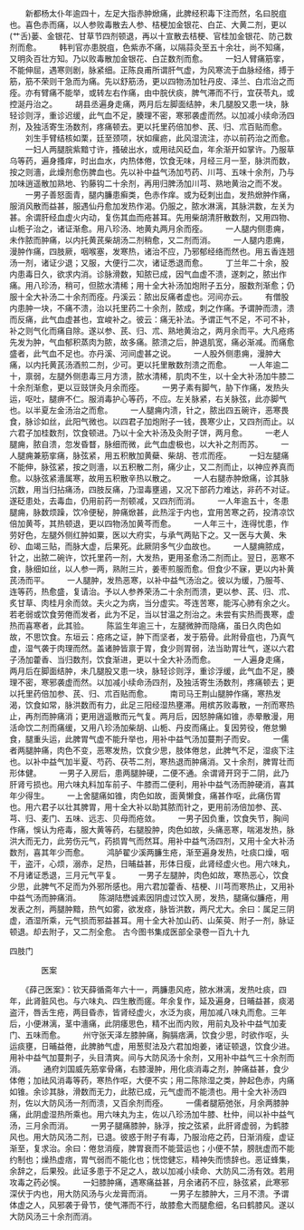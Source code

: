 <!-- { "loadSidebar": true } -->
　　新都杨太仆年逾四十，左足大指赤肿焮痛，此脾经积毒下注而然，名曰脱疽也。喜色赤而痛，以人参败毒散去人参、桔梗加金银花、白芷、大黄二剂，更以(艹舌)蒌、金银花、甘草节四剂顿退，再以十宣散去桔梗、官桂加金银花、防己数剂而愈。
　　韩判官亦患脱疽，色紫赤不痛，以隔蒜灸至五十余壮，尚不知痛，又明灸百壮方知。乃以败毒散加金银花、白芷数剂而愈。
　　一妇人臂痛筋挛，不能伸屈，遇寒则剧，脉紧细。正陈良甫所谓肝气虚，为风寒流于血脉经络，搏于筋，筋不荣则干急而为痛。先以舒筋汤，更以四物汤加牡丹皮、泽兰、白朮治之而痊。亦有臂痛不能举，或转左右作痛，由中脘伏痰，脾气滞而不行，宜茯苓丸，或控涎丹治之。
　　胡县丞遍身走痛，两月后左脚面结肿，未几腿股又患一块，脉轻诊则浮，重诊迟缓，此气血不足，腠理不密，寒邪袭虚而然。以加减小续命汤四剂，及独活寄生汤数剂，疼痛顿去。更以托里药倍加参、芪、归、朮百贴而愈。
　　刘生手臂结核如栗，廷至颈项，状如瘰疬，此风湿流注，亦以前药治之而愈。
　　一妇人两腿脘紫黯寸许，搔破出水，或用祛风砭血，年余渐开如掌许。乃服草乌等药，遍身搔痒，时出血水，内热体倦，饮食无味，月经三月一至，脉洪而数，按之则濇，此燥剂愈伤脾血也。先以补中益气汤加芍药、川芎、五味十余剂，乃与加味逍遥散加熟地、钓藤钩二十余剂，再用归脾汤加川芎、熟地黄治之而不发。
　　一男子善怒面青，腿内臁患癣类，色赤作痒。或为砭刺出血，发热焮肿作痛，服消风散而益甚，服遇仙丹愈加发热作渴。仍服之，脓水淋漓，其脉洪数，左关为甚。余谓肝经血虚火内动，复伤其血而疮甚耳。先用柴胡清肝散数剂，又用四物、山栀子治之，诸证渐愈。用八珍汤、地黄丸两月余而痊。
　　一人腿内侧患痈，未作脓而肿痛，以内托黄芪柴胡汤二剂稍愈，又二剂而消。
　　一人腿内患痈，漫肿作痛，四肢厥，咽喉塞，发寒热，诸治不应，乃邪郁经络而然也。用五香连翘汤一剂，诸证少退；又服，大便行二次，诸证悉退而愈。
　　丁兰年二十余，股内患毒日久，欲求内消。诊脉滑数，知脓已成，因气血虚不溃，遂刺之，脓出作痛。用八珍汤，稍可，但脓水清稀；用十全大补汤加炮附子五分，服数剂渐愈；仍服十全大补汤二十余剂而痊。丹溪云：脓出反痛者虚也。河间亦云。
　　有僧股内患肿一块，不痛不溃，治以托里药二十余剂，脓成，刺之作痛。予谓肿而溃，溃而反痛，此气血虚甚也，宜峻补之。彼云：痛无补法。予谓正气不足，不可不补，补之则气化而痛自除。遂以参、芪、归、朮、熟地黄治之，两月余而平。大凡疮疡先发为肿，气血郁积蒸肉为脓，故多痛。脓溃之后，肿退肌宽，痛必渐减。而痛愈盛者，此气血不足也。亦丹溪、河间虚甚之说。
　　一人股外侧患痈，漫肿大痛，以内托黄芪汤酒煎二剂，少可。更以托里散数剂溃之而愈。
　　一人年逾二十，禀弱，左腿外侧患毒三月方溃，脓水清稀，肌肉不生，以十全大补汤加牛膝二十余剂渐愈，更以豆豉饼灸月余而痊。
　　一男子素有脚气，胁下作痛，发热头运，呕吐，腿痹不仁。服消毒护心等药，不应。左关脉紧，右关脉弦，此亦脚气也。以半夏左金汤治之而愈。
　　一人腿痈内溃，针之，脓出四五碗许，恶寒畏食，脉诊如丝，此阳气微也。以四君子加炮附子一钱，畏寒少止，又四剂而止。以六君子加桂数剂，饮食顿进。乃以十全大补汤及灸附子饼，两月愈。
　　一老人腿痈，脓自溃，忽发昏瞀，脉细而微，此气血虚极也，以大补之剂而苏。
　　一人腿痈兼筋挛痛，脉弦紧，用五积散加黄蘗、柴胡、苍朮而痊。
　　一妇左腿痛不能伸，脉弦紧，按之则濇，以五积散二剂，痛少止，又二剂而止，以神应养真而愈。以脉弦紧濇属寒，故用五积散辛热以散之。
　　一人右腿赤肿焮痛，诊其脉沉数，用当归拈痛汤，四肢反痛，乃湿毒壅遏，又况下部药力难达，非药不对证。遂砭患处，去毒血，仍用前药一剂顿减，又四剂而消。
　　一人年逾五十，冬患腿痈，脉数烦躁，饮冷便秘，肿痛焮甚，此热淫于内也，宜用苦寒之药，投清凉饮倍加黄芩，其热顿退，更以四物汤加黄芩而愈。
　　一人年三十，连得忧患，作劳好色，左腿外侧红肿如粟，医以大府实，与承气两贴下之。又一医与大黄、朱砂、血竭三贴，而脉大虚，后果死。此厥阴多气少血故也。
　　一人腿痈脓成，针之，出脓二碗许，饮托里药一剂，大发热，更用圣愈汤二剂而止。翌日，恶寒不食，脉细如丝，以人参一两，熟附三片，姜枣煎服而愈。但食少不寐，更以内补黄芪汤而平。
　　一人腿肿，发热恶寒，以补中益气汤治之。彼以为缓，乃服芩、连等药，热愈盛，复请治。予以人参养荣汤二十余剂而溃，更以参、芪、归、朮、炙甘草、肉桂月余而敛。夫火之为病，当分虚实。芩连苦寒，能泻心肺有余之火。若老弱或饮食劳倦而发者，此为不足，当以甘温之剂治之。未尝有实热而畏寒，虚热而喜寒者，此其验。
　　陈监生年逾三十，左腿微肿而隐痛，虽日久肉色如故，不思饮食。东垣云：疮疡之证，肿下而坚者，发于筋骨。此附骨疽也，乃真气虚，湿气袭于肉理而然。盖诸肿皆禀于胃，食少则胃弱，法当助胃壮气，遂以六君子汤加藿香、当归数剂，饮食渐进，更以十全大补汤而愈。
　　一人遍身走痛，两月后在脚面结肿，未几腿股又患一块，脉轻诊则浮，重诊浮缓，此气血不足，腠理不密，寒邪袭虚而然。以加减小续命汤四剂，及独活寄生汤数剂，疼痛顿去；更以托里药倍加参、芪、归、朮百贴而愈。
　　南司马王荆山腿肿作痛，寒热发渴，饮食如常，脉洪数而有力，此足三阳经湿热壅滞。用槟苏败毒散，一剂而寒热止，再剂而肿痛消；更用逍遥散而元气复。两月后，因怒肿痛如锥，赤晕散漫，用活命饮二剂而痛缓，又用八珍汤加柴胡、山栀、丹皮而痛止。复因劳役，倦怠懒食，腿重头运，此脾胃气虚不能升举也，用补中益气汤加蔓荆子而安。
　　一儒者两腿肿痛，肉色不变，恶寒发热，饮食少思，肢体倦怠，此脾气不足，湿痰下注也。以补中益气加半夏、芍药、茯苓二剂，寒热退而肿痛消。又十余剂，脾胃壮而形体健。
　　一男子入房后，患两腿肿硬，二便不通。余谓肾开窍于二阴，此乃肝肾亏损也。用六味丸料加车前子、牛膝而二便利，用补中益气汤而肿硬消，喜其年少得生。
　　一上舍腿痛如锥，肉色如故，面黄懒食，痛甚作呕，此痛伤胃也。用六君子以壮其脾胃，用十全大补以助其脓而针之，更用前汤倍加参、芪、芎、归、麦门、五味、远志、贝母而疮敛。
　　一男子因负重，饮食失节，胸间作痛，悞认为疮毒，服大黄等药，右腿股肿，肉色如故，头痛恶寒，喘渴发热，脉洪大而无力，此劳伤元气，药损胃气而然耳。用补中益气汤四剂，又用十全大补汤数剂，喜其年少而愈。
　　鸿胪翟少溪两臁生疮，渐至遍身发热，吐痰口燥，咽干，盗汗，心烦，溺赤，足热，日晡益甚，形体日瘦，此肾经虚火也。用六味丸，不月诸证悉退，三月元气平复。
　　一男子左腿肿，肉色如故，寒热恶心，饮食少思，此脾气不足而为外邪所感也。用六君加藿香、桔梗、川芎而寒热止，又用补中益气汤而肿痛消。
　　陈湖陆懋诚素因阴虚过饮入房，发热，腿痛似臁疮，用发表之剂，两腿肿黯，热气如雾，欲发痉，脉皆洪数，两尺尤大。余曰：属足三阴虚，酒湿所乘，元气损而邪益甚耳。用十全大补加山药、山茱萸、附子一剂，脉证顿退。却去附子，又二剂全愈。
古今图书集成医部全录卷一百九十九

四肢门

　　　　医案

　　《薛己医案》：钦天薛循斋年六十一，两臁患风疮，脓水淋漓，发热吐痰，四年，此肾脏风也。与六味丸、四生散而瘥。年余复作，延及遍身，日晡益甚，痰渴盗汗，唇舌生疮，两目昏赤，皆肾经虚火，水泛为痰，用加减八味丸而愈。三年后，小便淋漓，茎中濇痛，此阴痿思色，精不出而内败，用前丸及补中益气加麦门、五味而愈。
　　州守张天泽左膝肿痛，胸膈痞满，饮食少思，时欲作呕，头运痰壅，日晡益倦，此脾肺气虚，用葱熨法及六君加炮姜，诸证顿退，饮食少进。用补中益气加蔓荆子，头目清爽。间与大防风汤十余剂，又用补中益气三十余剂而消。
　　通府刘国威先筋挛骨痛，右膝漫肿，用化痰消毒之剂，肿痛益甚，食少体倦；加祛风消毒等药，寒热作呕，大便不实；用二陈除湿之类，肿起色赤，内痛如锥。余诊其脉，滑数而无力，此脓已成，元气虚而不能溃也。用十全大补汤四剂，佐以大防风汤一剂而溃，又百余剂而痊。
　　一儒者腿筋弛张，月余两膝肿痛，此阴虚湿热所乘也。用六味丸为主，佐以八珍汤加牛膝、杜仲，间以补中益气汤，三月余而消。
　　一男子腿痛膝肿，脉浮，按之弦紧，此肝肾虚弱，为鹤膝风也。用大防风汤二剂，已退。彼惑于附子有毒，乃服治疮之药，日渐消瘦，虚证渐至，复求治。余曰：倦怠消瘦，脾胃衰而不能营运也；小便不禁，膀胱虚而不能约制也；燥热虚痞，胃气弱而不能化也；恍惚健忘，精神失而愦辞也。恶证蜂集，余辞之，后果殁。此证多患于不足之人，故以加减小续命、大防风二汤有效。若用攻毒之药必悞。
　　一妇膝肿痛，遇寒痛益甚，月余诸药不应，脉弦紧，此寒邪深伏于内也，用大防风汤与火龙膏而消。
　　一男子左膝肿大，三月不溃。予谓体虚之人，风邪袭于骨节，使气滞而不行，故膝愈大而腿愈细，名曰鹤膝风。遂以大防风汤三十余剂而消。
